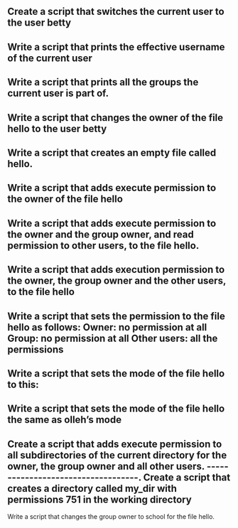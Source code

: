 
Create a script that switches the current user to the user betty
-----------------------------------------------
Write a script that prints the effective username of the current user
-------------------------------------------------------------------
Write a script that prints all the groups the current user is part of.
---------------------------------
Write a script that changes the owner of the file hello to the user betty
------------------------------------------------
Write a script that creates an empty file called hello.
------------------------------------------------
Write a script that adds execute permission to the owner of the file hello
-------------------------------------
Write a script that adds execute permission to the owner and the group owner, and read permission to other users, to the file hello.
--------------------------------
Write a script that adds execution permission to the owner, the group owner and the other users, to the file hello
-------------------------------
Write a script that sets the permission to the file hello as follows:
Owner: no permission at all
Group: no permission at all
Other users: all the permissions
--------------------------------
Write a script that sets the mode of the file hello to this:
----------------------------------------
Write a script that sets the mode of the file hello the same as olleh’s mode
------------------------------------------------
Create a script that adds execute permission to all subdirectories of the current directory for the owner, the group owner and all other users.
-----------------------------------.
Create a script that creates a directory called my_dir with permissions 751 in the working directory
---------------------------------
Write a script that changes the group owner to school for the file hello.

